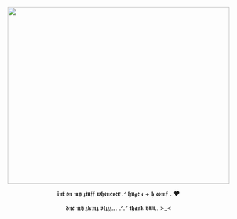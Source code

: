 <p align="center">
  <img width="500" height=400 src= "https://github.com/user-attachments/assets/16f88dfb-67d2-474c-9c89-d1ac5ab7e610"





</p>



<p align="center">
	𝖎𝖓𝖙 𝖔𝖓 𝖒𝖞 𝖟𝖙𝖚𝖋𝖋 𝖜𝖍𝖊𝖓𝖊𝖛𝖊𝖗 .ᐟ 𝖍𝖚𝖌𝖊 𝖈 + 𝖍 𝖈𝖔𝖒𝖋 . ♥

<p align= "center">
𝖉𝖓𝖈 𝖒𝖞 𝖟𝖐𝖎𝖓𝖟 𝖕𝖑𝖟𝖟𝖟... .ᐟ.ᐟ 𝖙𝖍𝖆𝖓𝖐 𝖞𝖚𝖚.. >_<
